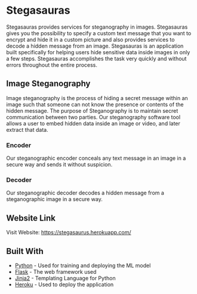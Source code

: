 # Stegasauras
Stegasauras provides services for steganography in images. Stegasauras gives you the possibility to specify a custom text message that you want to encrypt and hide it in a custom picture and also provides services to decode a hidden message from an image. Stegasauras is an application built specifically for helping users hide sensitive data inside images in only a few steps. Stegasauras accomplishes the task very quickly and without errors throughout the entire process. 
## Image Steganography
Image steganography is the process of hiding a secret message within an image such that someone can not know the presence or contents of the hidden message. The purpose of Steganography is to maintain secret communication between two parties. Our steganography software tool allows a user to embed hidden data inside an image or video, and later extract that data.
### Encoder
Our steganographic encoder conceals any text message in an image in a secure way and sends it without suspicion.
### Decoder
Our steganographic decoder decodes a hidden message from a steganographic image in a secure way.
## Website Link
Visit Website: https://stegasaurus.herokuapp.com/
## Built With
* [Python](https://docs.python.org/3/) - Used for training and deploying the ML model
* [Flask](https://flask.palletsprojects.com/en/1.1.x/) - The web framework used
* [Jinja2](https://jinja.palletsprojects.com/en/2.11.x/) - Templating Language for Python
* [Heroku](https://devcenter.heroku.com/categories/reference) - Used to deploy the application


